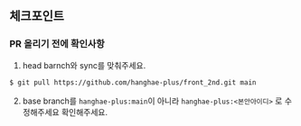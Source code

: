 ## 체크포인트

### PR 올리기 전에 확인사항

1. head barnch와 sync를 맞춰주세요.

```bash
$ git pull https://github.com/hanghae-plus/front_2nd.git main
```

2. base branch를 `hanghae-plus:main`이 아니라 `hanghae-plus:<본안아이디>` 로 수정해주세요 확인해주세요.
